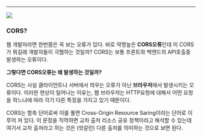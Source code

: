
---

![](https://i.imgur.com/PsprM4l.png)

### CORS?

웹 개발자라면 한번쯤은 꼭 보는 오류가 있다. 바로 악명높은 **CORS오류**인데 이 CORS가 뭐길래 개발자들이 극혐하는 것일까? CORS는 보통 프론트와 백엔드의 API호출중 발생하는 오류이다.

**그렇다면 CORS오류는 왜 발생하는 것일까?**

CORS는 사실 클라이언트나 서버에서 띄우는 오류가 아닌 **브라우저**에서 발생시키는 오류이다.
이러한 현상이 일어나는 이유는, 웹 브라우저는 HTTP요청에 대해서 어떤 요청을 하느냐에 따라 각기 다른 특징을 가지고 있기 때문이다. 

CORS는 함축 단어로써 이를 풀면 Cross-Origin Resource Saring이라는 단어로 이루어 져 있다. 이 문장을 직역하면 교차 출처 리소스 공유 정책이라고 해석할 수 있는데 여기서 교차 출처라고 하는 것은 (엇갈린) 다른 출처를 의미하는 것으로 보면 된다.

